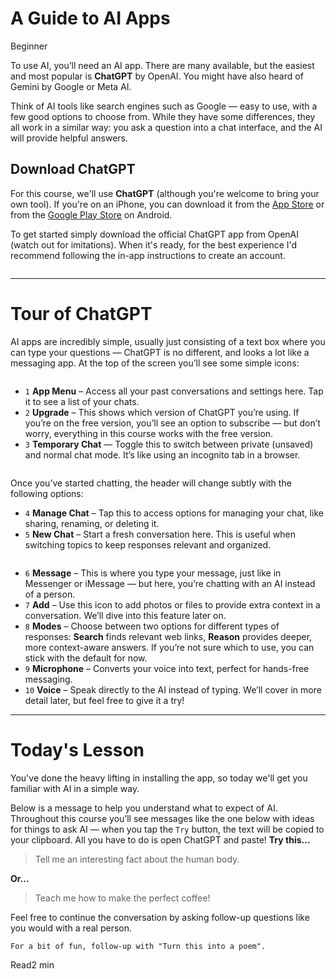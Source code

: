 # A Guide to AI Apps
<div class="tag"><span class="level-1">Beginner</span></div>

To use AI, you’ll need an AI app. There are many available, but the easiest and most popular is **ChatGPT** by OpenAI. You might have also heard of Gemini by Google or Meta AI.

<div class="ml-embedded" data-form="GQXP4U"></div>

Think of AI tools like search engines such as Google — easy to use, with a few good options to choose from. While they have some differences, they all work in a similar way: you ask a question into a chat interface, and the AI will provide helpful answers.

## Download ChatGPT
For this course, we'll use **ChatGPT** (although you're welcome to bring your own tool). If you're on an iPhone, you can download it from the [App Store](https://apps.apple.com/us/app/chatgpt/id6448311069) or from the [Google Play Store](https://play.google.com/store/apps/details?id=com.openai.chatgpt) on Android.

To get started simply download the official ChatGPT app from OpenAI (watch out for imitations). When it's ready, for the best experience I'd recommend following the in-app instructions to create an account.

<picture>
  <source srcset="./assets/images/icon-dark.png" media="(prefers-color-scheme:dark)">
  <img class="lazyload" data-src="./assets/images/icon.png" />
</picture>

***

# Tour of ChatGPT
AI apps are incredibly simple, usually just consisting of a text box where you can type your questions — ChatGPT is no different, and looks a lot like a messaging app. At the top of the screen you’ll see some simple icons:

<picture>
  <source srcset="./assets/images/app-tour-top-01-dark.png" media="(prefers-color-scheme:dark)">
  <img class="lazyload" data-src="./assets/images/app-tour-top-01.png" />
</picture>

- `1` **App Menu** – Access all your past conversations and settings here. Tap it to see a list of your chats.
- `2` **Upgrade** – This shows which version of ChatGPT you’re using. If you’re on the free version, you’ll see an option to subscribe — but don’t worry, everything in this course works with the free version.
- `3` **Temporary Chat** — Toggle this to switch between private (unsaved) and normal chat mode. It’s like using an incognito tab in a browser.

<picture>
  <source srcset="./assets/images/app-tour-top-02-dark.png" media="(prefers-color-scheme:dark)">
  <img class="lazyload" data-src="./assets/images/app-tour-top-02.png" />
</picture>

Once you’ve started chatting, the header will change subtly with the following options:

- `4` **Manage Chat** – Tap this to access options for managing your chat, like sharing, renaming, or deleting it.
- `5` **New Chat** – Start a fresh conversation here. This is useful when switching topics to keep responses relevant and organized.

<picture>
  <source srcset="./assets/images/app-tour-bottom-dark.png" media="(prefers-color-scheme:dark)">
  <img class="lazyload" data-src="./assets/images/app-tour-bottom.png" />
</picture>

- `6` **Message** – This is where you type your message, just like in Messenger or iMessage — but here, you’re chatting with an AI instead of a person.
- `7` **Add** – Use this icon to add photos or files to provide extra context in a conversation. We’ll dive into this feature later on.
- `8` **Modes** – Choose between two options for different types of responses: **Search** finds relevant web links, **Reason** provides deeper, more context-aware answers. If you’re not sure which to use, you can stick with the default for now.
- `9` **Microphone** – Converts your voice into text, perfect for hands-free messaging. 
- `10` **Voice** – Speak directly to the AI instead of typing. We’ll cover in more detail later, but feel free to give it a try!

***

# Today's Lesson
You've done the heavy lifting in installing the app, so today we'll get you familiar with AI in a simple way.

Below is a message to help you understand what to expect of AI. Throughout this course you’ll see messages like the one below with ideas for things to ask AI — when you tap the <code class="button">Try</code> button, the text will be copied to your clipboard. All you have to do is open ChatGPT and paste! **Try this...**

> Tell me an interesting fact about the human body.

**Or...**

> Teach me how to make the perfect coffee!

Feel free to continue the conversation by asking follow-up questions like you would with a real person.

```
For a bit of fun, follow-up with "Turn this into a poem".
```

<div class="open-prompt"><span>Read</span><span class="time">2 min</span></div>